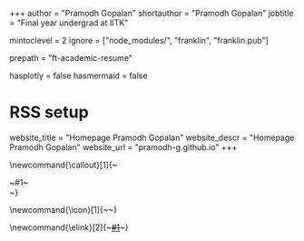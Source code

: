 +++
author = "Pramodh Gopalan"
shortauthor = "Pramodh Gopalan"
jobtitle = "Final year undergrad at IITK"

mintoclevel = 2
ignore = ["node_modules/", "franklin", "franklin.pub"]

prepath = "ft-academic-resume"

hasplotly = false
hasmermaid = false

# RSS setup
website_title = "Homepage Pramodh Gopalan"
website_descr = "Homepage Pramodh Gopalan"
website_url   = "pramodh-g.github.io"
+++

\newcommand{\callout}[1]{~~~<div class="alert alert-note"><div>~~~#1~~~</div></div>~~~}

\newcommand{\icon}[1]{~~~<i class="fas fa-~~~!#1~~~"></i>~~~}

\newcommand{\elink}[2]{~~~<a href="#2" target=_blank rel=noopener>#1</a>~~~}
